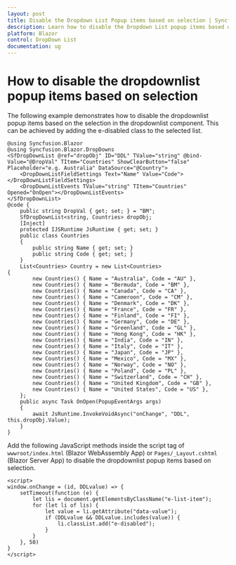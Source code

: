 ```yaml
---
layout: post
title: Disable the Dropdown List Popup items based on selection | Syncfusion
description: Learn how to disable the Dropdown List popup items based on the selection in the Syncfusion Blazor DropDown List component.
platform: Blazor
control: DropDown List
documentation: ug
---
```


# How to disable the dropdownlist popup items based on selection

The following example demonstrates how to disable the dropdownlist popup items based on the selection in the dropdownlist component. This can be achieved by adding the e-disabled class to the selected list.

```cshtml
@using Syncfusion.Blazor
@using Syncfusion.Blazor.DropDowns
<SfDropDownList @ref="dropObj" ID="DDL" TValue="string" @bind-Value="@DropVal" TItem="Countries" ShowClearButton="false" Placeholder="e.g. Australia" DataSource="@Country">
    <DropDownListFieldSettings Text="Name" Value="Code"></DropDownListFieldSettings>
    <DropDownListEvents TValue="string" TItem="Countries" Opened="OnOpen"></DropDownListEvents>
</SfDropDownList>
@code { 
    public string DropVal { get; set; } = "BM";
    SfDropDownList<string, Countries> dropObj;
    [Inject]
    protected IJSRuntime JsRuntime { get; set; }
    public class Countries
    {
        public string Name { get; set; }
        public string Code { get; set; }
    }
    List<Countries> Country = new List<Countries>
{
        new Countries() { Name = "Australia", Code = "AU" },
        new Countries() { Name = "Bermuda", Code = "BM" },
        new Countries() { Name = "Canada", Code = "CA" },
        new Countries() { Name = "Cameroon", Code = "CM" },
        new Countries() { Name = "Denmark", Code = "DK" },
        new Countries() { Name = "France", Code = "FR" },
        new Countries() { Name = "Finland", Code = "FI" },
        new Countries() { Name = "Germany", Code = "DE" },
        new Countries() { Name = "Greenland", Code = "GL" },
        new Countries() { Name = "Hong Kong", Code = "HK" },
        new Countries() { Name = "India", Code = "IN" },
        new Countries() { Name = "Italy", Code = "IT" },
        new Countries() { Name = "Japan", Code = "JP" },
        new Countries() { Name = "Mexico", Code = "MX" },
        new Countries() { Name = "Norway", Code = "NO" },
        new Countries() { Name = "Poland", Code = "PL" },
        new Countries() { Name = "Switzerland", Code = "CH" },
        new Countries() { Name = "United Kingdom", Code = "GB" },
        new Countries() { Name = "United States", Code = "US" },
    };
    public async Task OnOpen(PopupEventArgs args)
    {
        await JsRuntime.InvokeVoidAsync("onChange", "DDL", this.dropObj.Value);
    }
}
```

Add the following JavaScript methods inside the script tag of `wwwroot/index.html` (Blazor WebAssembly App) or `Pages/_Layout.cshtml` (Blazor Server App) to disable the dropdownlist popup items based on selection.

```cshtml
<script>
window.onChange = (id, DDLvalue) => {
    setTimeout(function (e) {
        let lis = document.getElementsByClassName("e-list-item");
        for (let li of lis) {
            let value = li.getAttribute("data-value");
            if (DDLvalue && DDLvalue.includes(value)) {
                li.classList.add("e-disabled");
            }
        }
    }, 50)
}
</script>
```